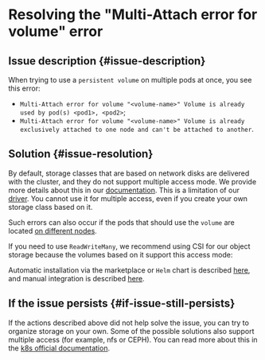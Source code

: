 # Resolving the "Multi-Attach error for volume" error


## Issue description {#issue-description}

When trying to use a `persistent volume` on multiple pods at once, you see this error:
* `Multi-Attach error for volume "<volume-name>" Volume is already used by pod(s) <pod1>, <pod2>`;
* `Multi-Attach error for volume "<volume-name>" Volume is already exclusively attached to one node and can't be attached to another`.

## Solution {#issue-resolution}

By default, storage classes that are based on network disks are delivered with the cluster, and they do not support multiple access mode. We provide more details about this in our [documentation](../../../managed-kubernetes/operations/volumes/manage-storage-class). This is a limitation of our [driver](disk-csi-driver.mks.ycloud.io). You cannot use it for multiple access, even if you create your own storage class based on it.

Such errors can also occur if the pods that should use the `volume` are located [on different nodes](https://kubernetes.io/docs/concepts/storage/persistent-volumes/#access-modes).

If you need to use `ReadWriteMany`, we recommend using CSI for our object storage because the volumes based on it support this access mode:

Automatic installation via the marketplace or `Helm` chart is described [here](../../../docs/managed-kubernetes/operations/volumes/s3-csi-integration), and manual integration is described [here](../../../managed-kubernetes/operations/volumes/s3-csi-integration).


## If the issue persists {#if-issue-still-persists}

If the actions described above did not help solve the issue, you can try to organize storage on your own. Some of the possible solutions also support multiple access (for example, nfs or CEPH). You can read more about this in the [k8s official documentation](https://kubernetes.io/docs/concepts/storage/persistent-volumes/#access-modes).


